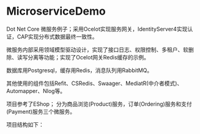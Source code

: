 # MicroserviceDemo
Dot Net Core 微服务例子；采用Ocelot实现服务网关，IdentityServer4实现认证，CAP实现分布式数据最终一致性。

微服务内部采用领域模型驱动设计，实现了接口日志、权限控制、多租户、软删除、读写分离等功能；实现了Ocelot网关Redis缓存的示例。

数据库用Postgresql，缓存用Redis，消息队列用RabbitMQ。

其他使用的组件包括Refit、CSRedis、Swaager、MediatR(中介者模式)、Automapper、Nlog等。

项目参考了EShop； 分为商品浏览(Product)服务，订单(Ordering)服务和支付(Payment)服务三个微服务。

项目结构如下：
